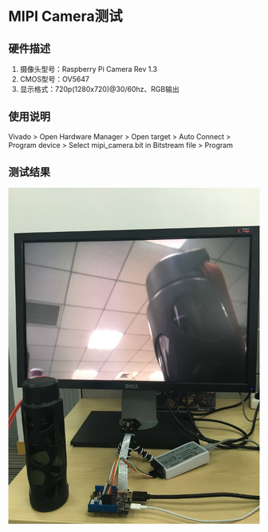 # MIPI Camera测试

## 硬件描述
1. 摄像头型号：Raspberry Pi Camera Rev 1.3
2. CMOS型号：OV5647
3. 显示格式：720p(1280x720)@30/60hz、RGB输出

## 使用说明
Vivado > Open Hardware Manager > Open target > Auto Connect > Program device > Select mipi_camera.bit in Bitstream file > Program

## 测试结果
![Result](./mipi_camera.jpg)